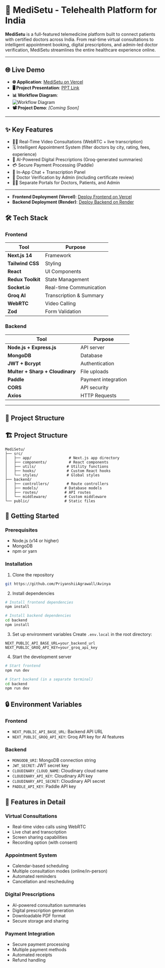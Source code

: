 # 🏥 MediSetu - Telehealth Platform for India

**MediSetu** is a full-featured telemedicine platform built to connect patients with certified doctors across India. From real-time virtual consultations to intelligent appointment booking, digital prescriptions, and admin-led doctor verification, MediSetu streamlines the entire healthcare experience online.

---

## 🌐 Live Demo

- **🌐 Application**: [MediSetu on Vercel](https://medi-setu.vercel.app/)
- **🖥️ Project Presentation**: [PPT Link](https://drive.google.com/drive/u/3/folders/1wSKzjTc2U-w-hPHBsub9xZOj5yg9RQn1)
- **📊 Workflow Diagram**:  
  ![Workflow Diagram](https://res.cloudinary.com/dop7kjln7/image/upload/v1747006073/ffk3em1bq0qiha0khsee.png)
- **📽️ Project Demo**: _[Coming Soon]_

---

## ✨ Key Features

- 🧑‍⚕️ Real-Time Video Consultations (WebRTC + live transcription)
- 🗓️ Intelligent Appointment System (filter doctors by city, rating, fees, experience)
- 🧠 AI-Powered Digital Prescriptions (Groq-generated summaries)
- 💳 Secure Payment Processing (Paddle)
- 💬 In-App Chat + Transcription Panel
- 🛂 Doctor Verification by Admin (including certificate review)
- 🧍‍♂️ Separate Portals for Doctors, Patients, and Admin

---

- **Frontend Deployment (Vercel)**: [Deploy Frontend on Vercel](https://medi-setu.vercel.app/)
- **Backend Deployment (Render)**: [Deploy Backend on Render](https://medisetu.onrender.com)

## 🛠️ Tech Stack

### Frontend

| Tool              | Purpose                 |
| ----------------- | ----------------------- |
| **Next.js 14**    | Framework               |
| **Tailwind CSS**  | Styling                 |
| **React**         | UI Components           |
| **Redux Toolkit** | State Management        |
| **Socket.io**     | Real-time Communication |
| **Groq AI**       | Transcription & Summary |
| **WebRTC**        | Video Calling           |
| **Zod**           | Form Validation         |

### Backend

| Tool                            | Purpose             |
| ------------------------------- | ------------------- |
| **Node.js + Express.js**        | API server          |
| **MongoDB**                     | Database            |
| **JWT + Bcrypt**                | Authentication      |
| **Multer + Sharp + Cloudinary** | File uploads        |
| **Paddle**                      | Payment integration |
| **CORS**                        | API security        |
| **Axios**                       | HTTP Requests       |

---

## 📁 Project Structure

## 🏗️ Project Structure

```
MediSetu/
├── src/
│   ├── app/                 # Next.js app directory
│   ├── components/          # React components
│   ├── utils/              # Utility functions
│   ├── hooks/              # Custom React hooks
│   └── styles/             # Global styles
├── backend/
│   ├── controllers/        # Route controllers
│   ├── models/            # Database models
│   ├── routes/            # API routes
│   └── middleware/        # Custom middleware
└── public/                # Static files
```

## 🚀 Getting Started

### Prerequisites

- Node.js (v14 or higher)
- MongoDB
- npm or yarn

### Installation

1. Clone the repository

```bash
git https://github.com/PriyanshiiAgrawall/Avinya

```

2. Install dependencies

```bash
# Install frontend dependencies
npm install

# Install backend dependencies
cd backend
npm install
```

3. Set up environment variables
   Create `.env.local` in the root directory:

```
NEXT_PUBLIC_API_BASE_URL=your_backend_url
NEXT_PUBLIC_GROQ_API_KEY=your_groq_api_key
```

4. Start the development server

```bash
# Start frontend
npm run dev

# Start backend (in a separate terminal)
cd backend
npm run dev
```

## 🔒 Environment Variables

### Frontend

- `NEXT_PUBLIC_API_BASE_URL`: Backend API URL
- `NEXT_PUBLIC_GROQ_API_KEY`: Groq API key for AI features

### Backend

- `MONGODB_URI`: MongoDB connection string
- `JWT_SECRET`: JWT secret key
- `CLOUDINARY_CLOUD_NAME`: Cloudinary cloud name
- `CLOUDINARY_API_KEY`: Cloudinary API key
- `CLOUDINARY_API_SECRET`: Cloudinary API secret
- `PADDLE_API_KEY`: Paddle API key

## 📱 Features in Detail

### Virtual Consultations

- Real-time video calls using WebRTC
- Live chat and transcription
- Screen sharing capabilities
- Recording option (with consent)

### Appointment System

- Calendar-based scheduling
- Multiple consultation modes (online/in-person)
- Automated reminders
- Cancellation and rescheduling

### Digital Prescriptions

- AI-powered consultation summaries
- Digital prescription generation
- Downloadable PDF format
- Secure storage and sharing

### Payment Integration

- Secure payment processing
- Multiple payment methods
- Automated receipts
- Refund handling
